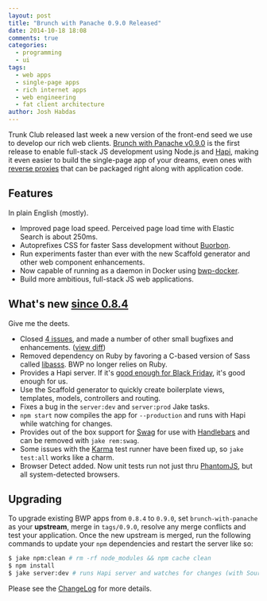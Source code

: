 ```yaml
---
layout: post
title: "Brunch with Panache 0.9.0 Released"
date: 2014-10-18 18:08
comments: true
categories: 
  - programming
  - ui
tags:
  - web apps
  - single-page apps
  - rich internet apps
  - web engineering
  - fat client architecture
author: Josh Habdas
---
```


Trunk Club released last week a new version of the front-end seed we use to develop our rich web clients. [Brunch with Panache v0.9.0](https://github.com/trunkclub/brunch-with-panache/tree/0.9.0) is the first release to enable full-stack JS development using Node.js and [Hapi](http://hapijs.com/), making it even easier to build the single-page app of your dreams, even ones with [reverse proxies](https://github.com/jhabdas/hopstop/blob/ratchet/server/index.coffee#L9-L19) that can be packaged right along with application code.

## Features
In plain English (mostly).

- Improved page load speed. Perceived page load time with Elastic Search is about 250ms.
- Autoprefixes CSS for faster Sass development without [Buorbon](http://bourbon.io/).
- Run experiments faster than ever with the new Scaffold generator and other web component enhancements.
- Now capable of running as a daemon in Docker using [bwp-docker](https://github.com/trunkclub/bwp-docker).
- Build more ambitious, full-stack JS web applications.

<!-- more -->

## What's new [since 0.8.4](http://techblog.trunkclub.com/brunch-with-panache-0-dot-8-4-released/)
Give me the deets.

- Closed [4 issues](https://github.com/trunkclub/brunch-with-panache/issues?state=closed), and made a number of other small bugfixes and enhancements. ([view diff](https://github.com/trunkclub/brunch-with-panache/compare/trunkclub:0.8.4...0.9.0))
- Removed dependency on Ruby by favoring a C-based version of Sass called [libasss](https://github.com/sass/libsass). BWP no longer relies on Ruby.
- Provides a Hapi server. If it's [good enough for Black Friday](http://thechangelog.com/116/), it's good enough for us.
- Use the Scaffold generator to quickly create boilerplate views, templates, models, controllers and routing.
- Fixes a bug in the `server:dev` and `server:prod` Jake tasks.
- `npm start` now compiles the app for `--production` and runs with Hapi while watching for changes.
- Provides out of the box support for [Swag](https://github.com/elving/swag) for use with [Handlebars](handlebarsjs.com) and can be removed with `jake rem:swag`.
- Some issues with the [Karma](http://karma-runner.github.io/0.12/index.html) test runner have been fixed up, so `jake test:all` works like a charm.
- Browser Detect added. Now unit tests run not just thru [PhantomJS](http://phantomjs.org/), but all system-detected browsers.

## Upgrading

To upgrade existing BWP apps from `0.8.4` to `0.9.0`, set `brunch-with-panache` as your __upstream__, merge in `tags/0.9.0`, resolve any merge conflicts and test your application. Once the new upstream is merged, run the following commands to update your `npm` dependencies and restart the server like so:

```sh
$ jake npm:clean # rm -rf node_modules && npm cache clean
$ npm install
$ jake server:dev # runs Hapi server and watches for changes (with Source Maps)
```

Please see the [ChangeLog](https://github.com/trunkclub/brunch-with-panache/blob/master/CHANGELOG.md) for more details.